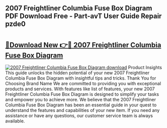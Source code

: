 ## 2007 Freightliner Columbia Fuse Box Diagram PDF Download Free - Part-avT User Guide Repair pzde0

# <h2><a href="http://dfksi6v.blite.top/?on=2007+Freightliner+Columbia+Fuse+Box+Diagram">🔗Download New 👉🔴 2007 Freightliner Columbia Fuse Box Diagram</a></h2>

[![2007 Freightliner Columbia Fuse Box Diagram download](https://i.imgur.com/lujVjoI.png)](http://dfksi6v.blite.top/?on=2007+Freightliner+Columbia+Fuse+Box+Diagram)
Product Insights This guide unlocks the hidden potential of your new 2007 Freightliner Columbia Fuse Box Diagram with insightful tips and tricks. Thank You for Choosing Brand Name We are committed to providing you with exceptional products and services. With features like list of features, your new 2007 Freightliner Columbia Fuse Box Diagram is designed to simplify your tasks and empower you to achieve more. We believe that the 2007 Freightliner Columbia Fuse Box Diagram has been an essential guide in your quest to understand the features and capabilities of your new item. If you need any assistance or have any questions, our customer service team is always available.
